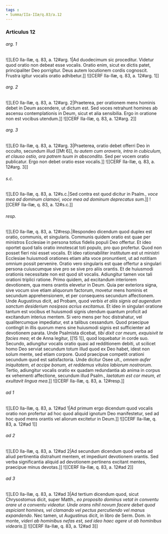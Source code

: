```yaml
---
tags : 
- Summa/IIa-IIæ/q.83/a.12
---
```


### Articulus 12

###### arg. 1
![[LEO IIa-IIæ, q. 83, a. 12#arg. 1|Ad duodecimum sic proceditur. Videtur quod oratio non debeat esse vocalis. Oratio enim, sicut ex dictis patet, principaliter Deo porrigitur. Deus autem locutionem cordis cognoscit. Frustra igitur vocalis oratio adhibetur.]]
![[CERF IIa-IIæ, q. 83, a. 12#arg. 1]]

###### arg. 2
![[LEO IIa-IIæ, q. 83, a. 12#arg. 2|Praeterea, per orationem mens hominis debet in Deum ascendere, ut dictum est. Sed voces retrahunt homines ab ascensu contemplationis in Deum, sicut et alia sensibilia. Ergo in oratione non est vocibus utendum.]]
![[CERF IIa-IIæ, q. 83, a. 12#arg. 2]]

###### arg. 3
![[LEO IIa-IIæ, q. 83, a. 12#arg. 3|Praeterea, oratio debet offerri Deo in occulto, secundum illud [[Mt 6]], *tu autem cum oraveris, intra in cubiculum, et clauso ostio, ora patrem tuum in abscondito*. Sed per vocem oratio publicatur. Ergo non debet oratio esse vocalis.]]
![[CERF IIa-IIæ, q. 83, a. 12#arg. 3]]

###### s.c.
![[LEO IIa-IIæ, q. 83, a. 12#s.c.|Sed contra est quod dicitur in Psalm., *voce mea ad dominum clamavi, voce mea ad dominum deprecatus sum*.]]
![[CERF IIa-IIæ, q. 83, a. 12#s.c.]]

###### resp.
![[LEO IIa-IIæ, q. 83, a. 12#resp.|Respondeo dicendum quod duplex est oratio, communis, et singularis. Communis quidem oratio est quae per ministros Ecclesiae in persona totius fidelis populi Deo offertur. Et ideo oportet quod talis oratio innotescat toti populo, pro quo profertur. Quod non posset fieri nisi esset vocalis. Et ideo rationabiliter institutum est ut ministri Ecclesiae huiusmodi orationes etiam alta voce pronuntient, ut ad notitiam omnium possit pervenire. Oratio vero singularis est quae offertur a singulari persona cuiuscumque sive pro se sive pro aliis orantis. Et de huiusmodi orationis necessitate non est quod sit vocalis. Adiungitur tamen vox tali orationi triplici ratione. Primo quidem, ad excitandum interiorem devotionem, qua mens orantis elevetur in Deum. Quia per exteriora signa, sive vocum sive etiam aliquorum factorum, movetur mens hominis et secundum apprehensionem, et per consequens secundum affectionem. Unde Augustinus dicit, ad Probam, quod *verbis et aliis signis ad augendum sanctum desiderium nosipsos acrius excitamus*. Et ideo in singulari oratione tantum est vocibus et huiusmodi signis utendum quantum proficit ad excitandum interius mentem. Si vero mens per hoc distrahatur, vel qualitercumque impediatur, est a talibus cessandum. Quod praecipue contingit in illis quorum mens sine huiusmodi signis est sufficienter ad devotionem parata. Unde Psalmista dicebat, *tibi dixit cor meum, exquisivit te facies mea*; et de Anna legitur, [[1S 1]], quod loquebatur in corde suo. Secundo, adiungitur vocalis oratio quasi ad redditionem debiti, ut scilicet homo Deo serviat secundum totum illud quod ex Deo habet, idest non solum mente, sed etiam corpore. Quod praecipue competit orationi secundum quod est satisfactoria. Unde dicitur Osee ult., *omnem aufer iniquitatem, et accipe bonum, et reddemus vitulos labiorum nostrorum*. Tertio, adiungitur vocalis oratio ex quadam redundantia ab anima in corpus ex vehementi affectione, secundum illud Psalm., *laetatum est cor meum, et exultavit lingua mea*.]]
![[CERF IIa-IIæ, q. 83, a. 12#resp.]]

###### ad 1
![[LEO IIa-IIæ, q. 83, a. 12#ad 1|Ad primum ergo dicendum quod vocalis oratio non profertur ad hoc quod aliquid ignotum Deo manifestetur, sed ad hoc quod mens orantis vel aliorum excitetur in Deum.]]
![[CERF IIa-IIæ, q. 83, a. 12#ad 1]]

###### ad 2
![[LEO IIa-IIæ, q. 83, a. 12#ad 2|Ad secundum dicendum quod verba ad aliud pertinentia distrahunt mentem, et impediunt devotionem orantis. Sed verba significantia aliquid ad devotionem pertinens excitant mentes, praecipue minus devotas.]]
![[CERF IIa-IIæ, q. 83, a. 12#ad 2]]

###### ad 3
![[LEO IIa-IIæ, q. 83, a. 12#ad 3|Ad tertium dicendum quod, sicut Chrysostomus dicit, super Matth., *eo proposito dominus vetat in conventu orare ut a conventu videatur. Unde orans nihil novum facere debet quod aspiciant homines, vel clamando vel pectus percutiendo vel manus expandendo*. Nec tamen, ut Augustinus dicit, in libro de Serm. Dom. in monte, *videri ab hominibus nefas est, sed ideo haec agere ut ab hominibus videaris*.]]
![[CERF IIa-IIæ, q. 83, a. 12#ad 3]]

